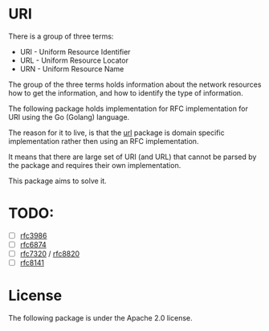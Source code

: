 # URI

There is a group of three terms:
  - URI - Uniform Resource Identifier
  - URL - Uniform Resource Locator
  - URN - Uniform Resource Name

The group of the three terms holds information about the network resources
how to get the information, and how to identify the type of information.

The following package holds implementation for RFC implementation for URI
using the Go (Golang) language.

The reason for it to live, is that the [url](https://golang.org/pkg/net/url/)
package is domain specific implementation rather then using an RFC implementation.

It means that there are large set of URI (and URL) that cannot be parsed by the
package and requires their own implementation.

This package aims to solve it.

# TODO:
 - [ ] [rfc3986](https://www.rfc-editor.org/rfc/rfc3986)
 - [ ] [rfc6874](https://www.rfc-editor.org/rfc/rfc6874)
 - [ ] [rfc7320](https://www.rfc-editor.org/rfc/rfc7320) / [rfc8820](https://www.rfc-editor.org/rfc/rfc8820)
 - [ ] [rfc8141](https://www.rfc-editor.org/rfc/rfc8141.html)

# License

The following package is under the Apache 2.0 license.
